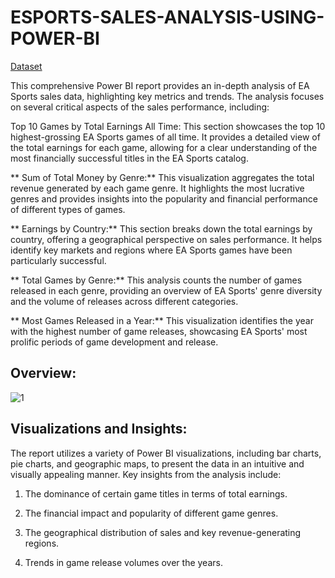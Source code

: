 # ESPORTS-SALES-ANALYSIS-USING-POWER-BI

[Dataset](https://www.kaggle.com/datasets/rushikeshhiray/esport-earnings/data)

This comprehensive Power BI report provides an in-depth analysis of EA Sports sales data, highlighting key metrics and trends. The analysis focuses on several critical aspects of the sales performance, including:

Top 10 Games by Total Earnings All Time: This section showcases the top 10 highest-grossing EA Sports games of all time. It provides a detailed view of the total earnings for each game, allowing for a clear understanding of the most financially successful titles in the EA Sports catalog.

** Sum of Total Money by Genre:** This visualization aggregates the total revenue generated by each game genre. It highlights the most lucrative genres and provides insights into the popularity and financial performance of different types of games.

** Earnings by Country:** This section breaks down the total earnings by country, offering a geographical perspective on sales performance. It helps identify key markets and regions where EA Sports games have been particularly successful.

** Total Games by Genre:** This analysis counts the number of games released in each genre, providing an overview of EA Sports' genre diversity and the volume of releases across different categories.

** Most Games Released in a Year:** This visualization identifies the year with the highest number of game releases, showcasing EA Sports' most prolific periods of game development and release.

## Overview:

![1](https://i.imgur.com/gSkWucc.png)

## Visualizations and Insights:

The report utilizes a variety of Power BI visualizations, including bar charts, pie charts, and geographic maps, to present the data in an intuitive and visually appealing manner. Key insights from the analysis include:

1) The dominance of certain game titles in terms of total earnings.

2) The financial impact and popularity of different game genres.

3) The geographical distribution of sales and key revenue-generating regions.

4) Trends in game release volumes over the years.
